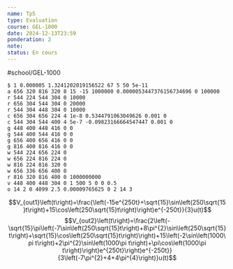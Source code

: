 ```yaml
---
name: Tp5
type: Evaluation
course: GEL-1000
date: 2024-12-13T23:59
ponderation: 2
note:
status: En cours
---
```

#school/GEL-1000  

```circuitjs
$ 1 0.000005 1.3241202019156522 67 5 50 5e-11
a 656 320 816 320 8 15 -15 1000000 0.0000053447376156734696 0 100000
r 544 224 544 304 0 10000
r 656 304 544 304 0 20000
r 544 304 448 304 0 10000
c 656 304 656 224 4 1e-8 0.5344791063049626 0.001 0
c 544 304 544 400 4 5e-7 -0.09823166664547447 0.001 0
g 448 400 448 416 0 0
g 544 400 544 416 0 0
g 656 400 656 416 0 0
g 816 400 816 416 0 0
w 544 224 656 224 0
w 656 224 816 224 0
w 816 224 816 320 0
w 656 336 656 400 0
r 816 320 816 400 0 1000000000
v 448 400 448 304 0 1 500 5 0 0 0.5
o 14 2 0 4099 2.5 0.00009765625 0 2 14 3
```
$$V_{out1}\left(t\right)=\frac{\left(-15e^{250t}+\sqrt{15}\sin\left(250\sqrt{15}t\right)+15\cos\left(250\sqrt{15}t\right)\right)e^{-250t}}{3}u(t)$$
$$V_{out2}\left(t\right)=\frac{2\left(-\sqrt{15}\pi\left(-7\sin\left(250\sqrt{15}t\right)+8\pi^{2}\sin\left(250\sqrt{15}t\right)+\sqrt{15}\cos\left(250\sqrt{15}t\right)\right)+15\left(-2\sin\left(1000\pi t\right)+2\pi^{2}\sin\left(1000\pi t\right)+\pi\cos\left(1000\pi t\right)\right)e^{250t}\right)e^{-250t}}{3\left(-7\pi^{2}+4+4\pi^{4}\right)}u(t)$$